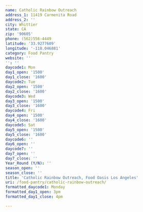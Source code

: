 ```yaml
---
name: Catholic Rainbow Outreach
address_1: 11419 Carmenita Road
address_2: ''
city: Whittier
state: CA
zip: '90605'
phone: (562)556-4449
latitude: '33.9277609'
longitude: '-118.046881'
category: Food Pantry
website: ''
'': ''
daycode1: Mon
day1_open: '1500'
day1_close: '1600'
daycode2: Tue
day2_open: '1500'
day2_close: '1600'
daycode3: Wed
day3_open: '1500'
day3_close: '1600'
daycode4: Fri
day4_open: '1500'
day4_close: '1600'
daycode5: Sat
day5_open: '1500'
day5_close: '1600'
daycode6: ''
day6_open: ''
daycode7: ''
day7_open: ''
day7_close: ''
Year_Round (Y/N): ''
season_open: ''
season_close: ''
title: 'Catholic Rainbow Outreach, Food Oasis Los Angeles'
uri: /food-pantry/catholic-rainbow-outreach/
formatted_daycode1: Monday
formatted_day1_open: 3pm
formatted_day1_close: 4pm

---
```

